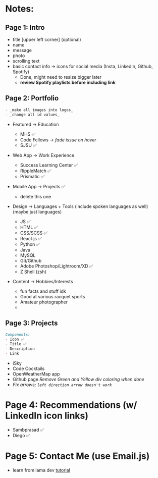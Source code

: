 <!-- # Getting Started with Create React App

This project was bootstrapped with [Create React App](https://github.com/facebook/create-react-app).

## Available Scripts

In the project directory, you can run:

### `npm start`

Runs the app in the development mode.\
Open [http://localhost:3000](http://localhost:3000) to view it in your browser.

The page will reload when you make changes.\
You may also see any lint errors in the console.

### `npm test`

Launches the test runner in the interactive watch mode.\
See the section about [running tests](https://facebook.github.io/create-react-app/docs/running-tests) for more information.

### `npm run build`

Builds the app for production to the `build` folder.\
It correctly bundles React in production mode and optimizes the build for the best performance.

The build is minified and the filenames include the hashes.\
Your app is ready to be deployed!

See the section about [deployment](https://facebook.github.io/create-react-app/docs/deployment) for more information.

### `npm run eject`

**Note: this is a one-way operation. Once you `eject`, you can't go back!**

If you aren't satisfied with the build tool and configuration choices, you can `eject` at any time. This command will remove the single build dependency from your project.

Instead, it will copy all the configuration files and the transitive dependencies (webpack, Babel, ESLint, etc) right into your project so you have full control over them. All of the commands except `eject` will still work, but they will point to the copied scripts so you can tweak them. At this point you're on your own.

You don't have to ever use `eject`. The curated feature set is suitable for small and middle deployments, and you shouldn't feel obligated to use this feature. However we understand that this tool wouldn't be useful if you couldn't customize it when you are ready for it.

## Learn More

You can learn more in the [Create React App documentation](https://facebook.github.io/create-react-app/docs/getting-started).

To learn React, check out the [React documentation](https://reactjs.org/).

### Code Splitting

This section has moved here: [https://facebook.github.io/create-react-app/docs/code-splitting](https://facebook.github.io/create-react-app/docs/code-splitting)

### Analyzing the Bundle Size

This section has moved here: [https://facebook.github.io/create-react-app/docs/analyzing-the-bundle-size](https://facebook.github.io/create-react-app/docs/analyzing-the-bundle-size)

### Making a Progressive Web App

This section has moved here: [https://facebook.github.io/create-react-app/docs/making-a-progressive-web-app](https://facebook.github.io/create-react-app/docs/making-a-progressive-web-app)

### Advanced Configuration

This section has moved here: [https://facebook.github.io/create-react-app/docs/advanced-configuration](https://facebook.github.io/create-react-app/docs/advanced-configuration)

### Deployment

This section has moved here: [https://facebook.github.io/create-react-app/docs/deployment](https://facebook.github.io/create-react-app/docs/deployment)

### `npm run build` fails to minify

This section has moved here: [https://facebook.github.io/create-react-app/docs/troubleshooting#npm-run-build-fails-to-minify](https://facebook.github.io/create-react-app/docs/troubleshooting#npm-run-build-fails-to-minify) -->

# Notes:

<!-- make sure to cover main points from [this](https://jonathanlu.herokuapp.com/) -->

## Page 1: Intro
- title [upper left corner] (optional)
- name
- message
- photo
- scrolling text
- basic contact info -> icons for social media (Insta, LinkedIn, Github, Spotify)
  - Done, might need to resize bigger later
  - **review Spotify playlists before including link**

## Page 2: Portfolio 
```md
- _make all images into logos_
- _change all id values_
```
- Featured -> Education
  - MHS ✅
  - Code Fellows -> _fade issue on hover_
  - SJSU ✅
- Web App -> Work Experience
  - Success Learning Center ✅
  - RippleMatch ✅
  - Prismatic ✅
- Mobile App -> Projects ✅
  - delete this one
 
- Design -> Languages + Tools (include spoken languages as well) (maybe just languages)
  - JS ✅
  - HTML ✅
  - CSS/SCSS ✅
  - React.js ✅
  - Python ✅
  - Java
  - MySQL
  - Git/Github
  - Adobe Photoshop/Lightroom/XD ✅
  - Z Shell (zsh)
- Content -> Hobbies/Interests
  - fun facts and stuff idk
  - Good at various racquet sports
  - Amateur photographer
  - 

## Page 3: Projects
```md
Components: 
- Icon ✅
- Title ✅
- Description
- Link
```
  - iSky
  - Code Cocktails
  - OpenWeatherMap app
  - Github page
  _Remove Green and Yellow div coloring when done_
  - _Fix arrows; `left direction arrow doesn't work`_
# Page 4: Recommendations (w/ LinkedIn icon links)
- Sambprasad ✅
- Diego ✅

# Page 5: Contact Me (use Email.js)
- learn from lama dev [tutorial](https://youtu.be/hQjlM-8C4Ps?t=2995)
